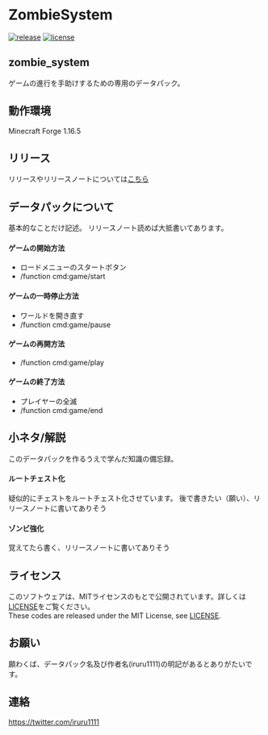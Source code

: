 # ZombieSystem
[![release](https://img.shields.io/github/release/ProjectHBC/zombie_system?logo=github)](https://github.com/ProjectHBC/zombie_system/releases)
[![license](https://img.shields.io/github/license/ProjectHBC/zombie_system?logo=github)](https://github.com/ProjectHBC/zombie_system/blob/master/LICENSE)

## zombie_system

ゲームの進行を手助けするための専用のデータパック。

## 動作環境

Minecraft Forge 1.16.5

## リリース

リリースやリリースノートについては[こちら](https://github.com/ProjectHBC/zombie_system/releases)

## データパックについて

基本的なことだけ記述。
リリースノート読めば大抵書いてあります。

#### ゲームの開始方法

- ロードメニューのスタートボタン
- /function cmd:game/start

#### ゲームの一時停止方法

- ワールドを開き直す
- /function cmd:game/pause

#### ゲームの再開方法

- /function cmd:game/play

#### ゲームの終了方法

- プレイヤーの全滅
- /function cmd:game/end

## 小ネタ/解説

このデータパックを作るうえで学んだ知識の備忘録。

#### ルートチェスト化

疑似的にチェストをルートチェスト化させています。
後で書きたい（願い）、リリースノートに書いてありそう

#### ゾンビ強化

覚えてたら書く、リリースノートに書いてありそう

## ライセンス

このソフトウェアは、MITライセンスのもとで公開されています。詳しくは[LICENSE](https://github.com/ProjectHBC/zombie_system/blob/master/LICENSE)をご覧ください。  
These codes are released under the MIT License, see [LICENSE](https://github.com/ProjectHBC/zombie_system/blob/master/LICENSE).

## お願い

願わくば、データパック名及び作者名(iruru1111)の明記があるとありがたいです。

## 連絡
https://twitter.com/iruru1111
